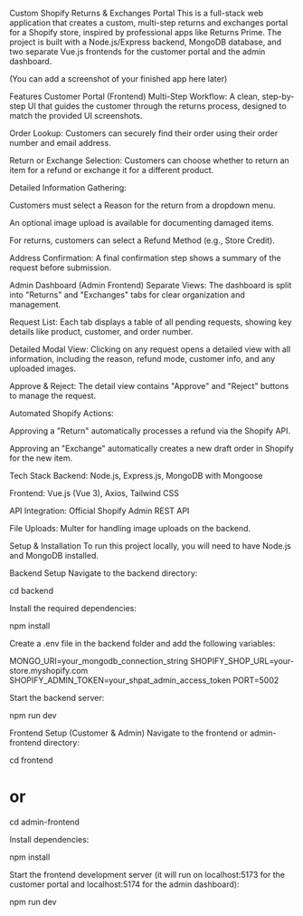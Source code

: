 Custom Shopify Returns & Exchanges Portal
This is a full-stack web application that creates a custom, multi-step returns and exchanges portal for a Shopify store, inspired by professional apps like Returns Prime. The project is built with a Node.js/Express backend, MongoDB database, and two separate Vue.js frontends for the customer portal and the admin dashboard.

(You can add a screenshot of your finished app here later)

Features
Customer Portal (Frontend)
Multi-Step Workflow: A clean, step-by-step UI that guides the customer through the returns process, designed to match the provided UI screenshots.

Order Lookup: Customers can securely find their order using their order number and email address.

Return or Exchange Selection: Customers can choose whether to return an item for a refund or exchange it for a different product.

Detailed Information Gathering:

Customers must select a Reason for the return from a dropdown menu.

An optional image upload is available for documenting damaged items.

For returns, customers can select a Refund Method (e.g., Store Credit).

Address Confirmation: A final confirmation step shows a summary of the request before submission.

Admin Dashboard (Admin Frontend)
Separate Views: The dashboard is split into "Returns" and "Exchanges" tabs for clear organization and management.

Request List: Each tab displays a table of all pending requests, showing key details like product, customer, and order number.

Detailed Modal View: Clicking on any request opens a detailed view with all information, including the reason, refund mode, customer info, and any uploaded images.

Approve & Reject: The detail view contains "Approve" and "Reject" buttons to manage the request.

Automated Shopify Actions:

Approving a "Return" automatically processes a refund via the Shopify API.

Approving an "Exchange" automatically creates a new draft order in Shopify for the new item.

Tech Stack
Backend: Node.js, Express.js, MongoDB with Mongoose

Frontend: Vue.js (Vue 3), Axios, Tailwind CSS

API Integration: Official Shopify Admin REST API

File Uploads: Multer for handling image uploads on the backend.

Setup & Installation
To run this project locally, you will need to have Node.js and MongoDB installed.

Backend Setup
Navigate to the backend directory:

cd backend

Install the required dependencies:

npm install

Create a .env file in the backend folder and add the following variables:

MONGO_URI=your_mongodb_connection_string
SHOPIFY_SHOP_URL=your-store.myshopify.com
SHOPIFY_ADMIN_TOKEN=your_shpat_admin_access_token
PORT=5002

Start the backend server:

npm run dev

Frontend Setup (Customer & Admin)
Navigate to the frontend or admin-frontend directory:

cd frontend
# or
cd admin-frontend

Install dependencies:

npm install

Start the frontend development server (it will run on localhost:5173 for the customer portal and localhost:5174 for the admin dashboard):

npm run dev
